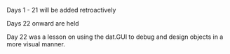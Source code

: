 Days 1 - 21 will be added retroactively

Days 22 onward are held 

Day 22 was a lesson on using the dat.GUI to debug and design objects in a more visual manner.
